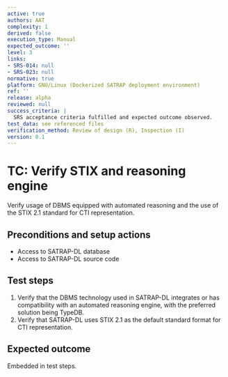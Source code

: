 ```yaml
---
active: true
authors: AAT
complexity: 1
derived: false
execution_type: Manual
expected_outcome: ''
level: 3
links:
- SRS-014: null
- SRS-023: null
normative: true
platform: GNU/Linux (Dockerized SATRAP deployment environment)
ref: ''
release: alpha
reviewed: null
success_criteria: |
  SRS acceptance criteria fulfilled and expected outcome observed.
test_data: see referenced files
verification_method: Review of design (R), Inspection (I)
version: 0.1
---
```


# TC: Verify STIX and reasoning engine

Verify usage of DBMS equipped with automated reasoning and the use of the STIX 2.1 standard for CTI representation.

## Preconditions and setup actions
- Access to SATRAP-DL database
- Access to SATRAP-DL source code

## Test steps
1. Verify that the DBMS technology used in SATRAP-DL integrates or has compatibility with an automated reasoning engine, with the preferred solution being TypeDB.
2. Verify that SATRAP-DL uses STIX 2.1 as the default standard format for CTI representation.

## Expected outcome
Embedded in test steps.
